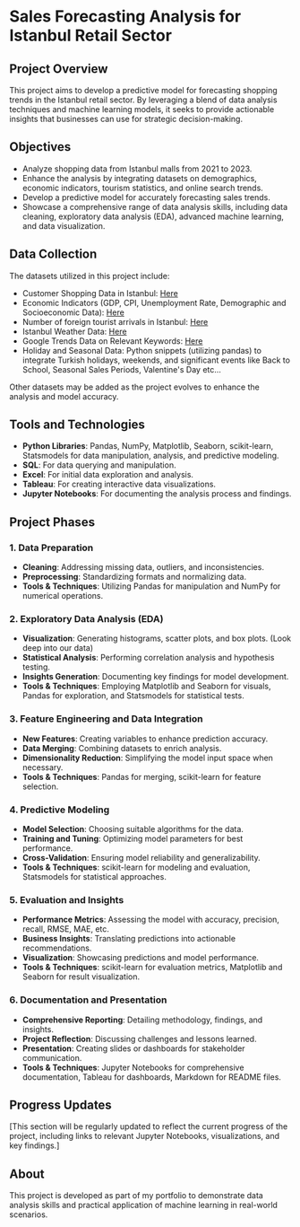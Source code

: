 # Sales Forecasting Analysis for Istanbul Retail Sector

## Project Overview
This project aims to develop a predictive model for forecasting shopping trends in the Istanbul retail sector. By leveraging a blend of data analysis techniques and machine learning models, it seeks to provide actionable insights that businesses can use for strategic decision-making.

## Objectives
- Analyze shopping data from Istanbul malls from 2021 to 2023.
- Enhance the analysis by integrating datasets on demographics, economic indicators, tourism statistics, and online search trends.
- Develop a predictive model for accurately forecasting sales trends.
- Showcase a comprehensive range of data analysis skills, including data cleaning, exploratory data analysis (EDA), advanced machine learning, and data visualization.

## Data Collection
The datasets utilized in this project include:
- Customer Shopping Data in Istanbul: [Here](https://www.kaggle.com/datasets/mehmettahiraslan/customer-shopping-dataset)
- Economic Indicators (GDP, CPI, Unemployment Rate, Demographic and Socioeconomic Data): [Here](https://data.tuik.gov.tr/Home/Index)
- Number of foreign tourist arrivals in Istanbul: [Here](https://www.statista.com/statistics/1331451/istanbul-number-of-foreign-tourist-arrivals)
- Istanbul Weather Data: [Here](https://www.visualcrossing.com/weather-history/istanbul/us/2021-01-01/2023-12-31)
- Google Trends Data on Relevant Keywords: [Here](https://trends.google.com/trends/explore?cat=18&date=2021-01-01%202023-12-31&geo=TR&hl=en)
- Holiday and Seasonal Data: Python snippets (utilizing pandas) to integrate Turkish holidays, weekends, and significant events like Back to School, Seasonal Sales Periods, Valentine's Day etc... 

Other datasets may be added as the project evolves to enhance the analysis and model accuracy.

## Tools and Technologies
- **Python Libraries**: Pandas, NumPy, Matplotlib, Seaborn, scikit-learn, Statsmodels for data manipulation, analysis, and predictive modeling.
- **SQL**: For data querying and manipulation.
- **Excel**: For initial data exploration and analysis.
- **Tableau**: For creating interactive data visualizations.
- **Jupyter Notebooks**: For documenting the analysis process and findings.

## Project Phases

### 1. Data Preparation
- **Cleaning**: Addressing missing data, outliers, and inconsistencies.
- **Preprocessing**: Standardizing formats and normalizing data.
- **Tools & Techniques**: Utilizing Pandas for manipulation and NumPy for numerical operations.

### 2. Exploratory Data Analysis (EDA)
- **Visualization**: Generating histograms, scatter plots, and box plots. (Look deep into our data)
- **Statistical Analysis**: Performing correlation analysis and hypothesis testing.
- **Insights Generation**: Documenting key findings for model development.
- **Tools & Techniques**: Employing Matplotlib and Seaborn for visuals, Pandas for exploration, and Statsmodels for statistical tests.

### 3. Feature Engineering and Data Integration
- **New Features**: Creating variables to enhance prediction accuracy.
- **Data Merging**: Combining datasets to enrich analysis.
- **Dimensionality Reduction**: Simplifying the model input space when necessary.
- **Tools & Techniques**: Pandas for merging, scikit-learn for feature selection.

### 4. Predictive Modeling
- **Model Selection**: Choosing suitable algorithms for the data.
- **Training and Tuning**: Optimizing model parameters for best performance.
- **Cross-Validation**: Ensuring model reliability and generalizability.
- **Tools & Techniques**: scikit-learn for modeling and evaluation, Statsmodels for statistical approaches.

### 5. Evaluation and Insights
- **Performance Metrics**: Assessing the model with accuracy, precision, recall, RMSE, MAE, etc.
- **Business Insights**: Translating predictions into actionable recommendations.
- **Visualization**: Showcasing predictions and model performance.
- **Tools & Techniques**: scikit-learn for evaluation metrics, Matplotlib and Seaborn for result visualization.

### 6. Documentation and Presentation
- **Comprehensive Reporting**: Detailing methodology, findings, and insights.
- **Project Reflection**: Discussing challenges and lessons learned.
- **Presentation**: Creating slides or dashboards for stakeholder communication.
- **Tools & Techniques**: Jupyter Notebooks for comprehensive documentation, Tableau for dashboards, Markdown for README files.


## Progress Updates
[This section will be regularly updated to reflect the current progress of the project, including links to relevant Jupyter Notebooks, visualizations, and key findings.]

## About
This project is developed as part of my portfolio to demonstrate data analysis skills and practical application of machine learning in real-world scenarios.

